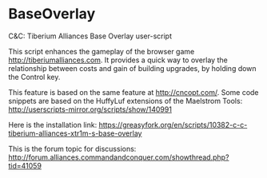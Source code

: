 # BaseOverlay
C&amp;C: Tiberium Alliances Base Overlay user-script

This script enhances the gameplay of the browser game http://tiberiumalliances.com. It provides a quick way to overlay the relationship between costs and gain of building upgrades, by holding down the Control key.

This feature is based on the same feature at http://cncopt.com/.
Some code snippets are based on the HuffyLuf extensions of the Maelstrom Tools: http://userscripts-mirror.org/scripts/show/140991

Here is the installation link: https://greasyfork.org/en/scripts/10382-c-c-tiberium-alliances-xtr1m-s-base-overlay

This is the forum topic for discussions: http://forum.alliances.commandandconquer.com/showthread.php?tid=41059
